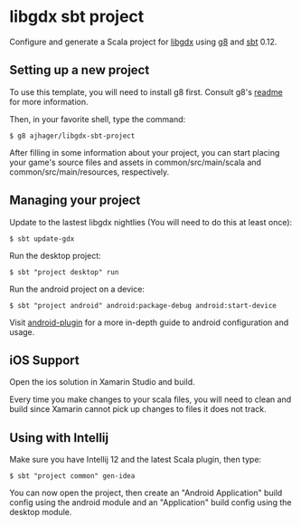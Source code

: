 # libgdx sbt project

Configure and generate a Scala project for [libgdx](http://libgdx.badlogicgames.com/) using [g8](http://github.com/n8han/giter8) and [sbt](https://github.com/sbt/sbt) 0.12.

## Setting up a new project

To use this template, you will need to install g8 first.
Consult g8's [readme](http://github.com/n8han/giter8#readme) for more information.

Then, in your favorite shell, type the command:

    $ g8 ajhager/libgdx-sbt-project

After filling in some information about your project, you can start placing your game's source files and assets in common/src/main/scala and common/src/main/resources, respectively.

## Managing your project

Update to the lastest libgdx nightlies (You will need to do this at least once):

    $ sbt update-gdx 

Run the desktop project:

    $ sbt "project desktop" run

Run the android project on a device:
  
    $ sbt "project android" android:package-debug android:start-device

Visit [android-plugin](https://github.com/jberkel/android-plugin) for a more in-depth guide to android configuration and usage.

## iOS Support

Open the ios solution in Xamarin Studio and build.

Every time you make changes to your scala files, you will need to clean and build since Xamarin cannot pick up changes to files it does not track.

## Using with Intellij

Make sure you have Intellij 12 and the latest Scala plugin, then type:

    $ sbt "project common" gen-idea

You can now open the project, then create an "Android Application" build config using the android module and an "Application" build config using the desktop module.
